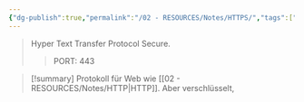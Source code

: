 ```yaml
---
{"dg-publish":true,"permalink":"/02 - RESOURCES/Notes/HTTPS/","tags":["netzwerk","it-sicherheit"],"noteIcon":"","updated":"2024-10-17T20:22:45.003+02:00"}
---
```


> Hyper Text Transfer Protocol Secure.
> > PORT: 443

>[!summary] 
>Protokoll für Web wie [[02 - RESOURCES/Notes/HTTP\|HTTP]]. Aber verschlüsselt,

